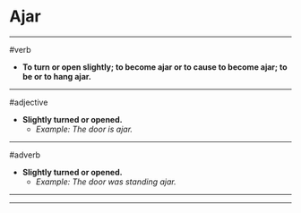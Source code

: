 # Ajar
---
#verb
- **To turn or open slightly; to become ajar or to cause to become ajar; to be or to hang ajar.**
---
#adjective
- **Slightly turned or opened.**
	- _Example: The door is ajar._
---
#adverb
- **Slightly turned or opened.**
	- _Example: The door was standing ajar._
---
---

